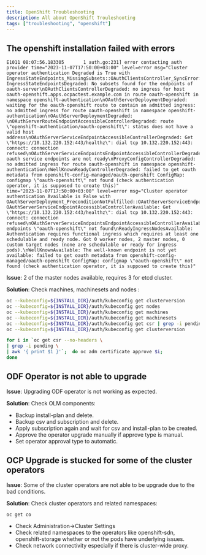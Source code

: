 ```yaml
---
title: OpenShift Troubleshooting
description: All about OpenShift Trouleshooting
tags: ["troubleshooting", "openshift"]
---
```

## The openshift installation failed with errors
```log
E1011 08:07:56.183305       1 auth.go:231] error contacting auth provider time="2023-11-07T17:50:00+03:00" level=error msg="Cluster operator authentication Degraded is True with IngressStateEndpoints_MissingSubsets::OAuthClientsController_SyncError::OAuthServerDeployment_PreconditionNotFulfilled::OAuthServerRouteEndpointAccessibleController_SyncError::OAuthServerServiceEndpointAccessibleController_SyncError::OAuthServerServiceEndpointsEndpointAccessibleController_SyncError::ProxyConfigController_SyncError::WellKnownReadyController_SyncError: IngressStateEndpointsDegraded: No subsets found for the endpoints of oauth-server\nOAuthClientsControllerDegraded: no ingress for host oauth-openshift.apps.ocpactest.example.com in route oauth-openshift in namespace openshift-authentication\nOAuthServerDeploymentDegraded: waiting for the oauth-openshift route to contain an admitted ingress: no admitted ingress for route oauth-openshift in namespace openshift-authentication\nOAuthServerDeploymentDegraded: \nOAuthServerRouteEndpointAccessibleControllerDegraded: route \"openshift-authentication/oauth-openshift\": status does not have a valid host address\nOAuthServerServiceEndpointAccessibleControllerDegraded: Get \"https://10.132.220.152:443/healthz\": dial tcp 10.132.220.152:443: connect: connection refused\nOAuthServerServiceEndpointsEndpointAccessibleControllerDegraded: oauth service endpoints are not ready\nProxyConfigControllerDegraded: no admitted ingress for route oauth-openshift in namespace openshift-authentication\nWellKnownReadyControllerDegraded: failed to get oauth metadata from openshift-config-managed/oauth-openshift ConfigMap: configmap \"oauth-openshift\" not found (check authentication operator, it is supposed to create this)"
time="2023-11-07T17:50:00+03:00" level=error msg="Cluster operator authentication Available is False with OAuthServerDeployment_PreconditionNotFulfilled::OAuthServerServiceEndpointAccessibleController_EndpointUnavailable::OAuthServerServiceEndpointsEndpointAccessibleController_ResourceNotFound::ReadyIngressNodes_NoReadyIngressNodes::WellKnown_NotReady: OAuthServerServiceEndpointAccessibleControllerAvailable: Get \"https://10.132.220.152:443/healthz\": dial tcp 10.132.220.152:443: connect: connection refused\nOAuthServerServiceEndpointsEndpointAccessibleControllerAvailable: endpoints \"oauth-openshift\" not found\nReadyIngressNodesAvailable: Authentication requires functional ingress which requires at least one schedulable and ready node. Got 0 worker nodes, 2 master nodes, 0 custom target nodes (none are schedulable or ready for ingress pods).\nWellKnownAvailable: The well-known endpoint is not yet available: failed to get oauth metadata from openshift-config-managed/oauth-openshift ConfigMap: configmap \"oauth-openshift\" not found (check authentication operator, it is supposed to create this)"
```

**Issue**: 2 of the master nodes available, requires 3 for etcd cluster.

**Solution**: Check machines, machinesets and nodes :
```bash
oc --kubeconfig=${INSTALL_DIR}/auth/kubeconfig get clusterversion
oc --kubeconfig=${INSTALL_DIR}/auth/kubeconfig get nodes
oc --kubeconfig=${INSTALL_DIR}/auth/kubeconfig get machines
oc --kubeconfig=${INSTALL_DIR}/auth/kubeconfig get machinesets
oc --kubeconfig=${INSTALL_DIR}/auth/kubeconfig get csr | grep -i pending
oc --kubeconfig=${INSTALL_DIR}/auth/kubeconfig get clusterversion

for i in `oc get csr --no-headers \
| grep -i pending \ 
| awk '{ print $1 }'`;  do oc adm certificate approve $i; 
done
```
## ODF Operator is not able to upgrade

**Issue**:  Upgrading ODF operator is not working as expected.

**Solution**: Check OLM components:

* Backup install-plan and delete.
* Backup csv and subscription and delete.
* Apply subscription again and wait for csv and install-plan to be created.
* Approve the operator upgrade manually if approve type is manual.
* Set operator approval type to automatic.

## OCP Upgrade is stucked for some of the cluster operators

**Issue**: Some of the cluster operators are not able to be upgrade due to the bad conditions.

**Solution**: Check cluster operators and related namespaces:
```bash
oc get co
```
* Check Administration->Cluster Settings
* Check related namespaces to the operators like openshift-sdn, openshift-storage whether or not the pods have underlying issues.
* Check network connectivity especially if there is cluster-wide proxy.